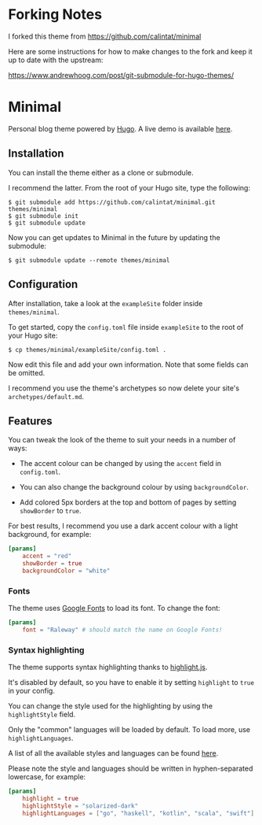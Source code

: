 # Forking Notes

I forked this theme from https://github.com/calintat/minimal

Here are some instructions for how to make changes to the fork and keep it up to
date with the upstream:

https://www.andrewhoog.com/post/git-submodule-for-hugo-themes/


# Minimal

Personal blog theme powered by [Hugo](https://gohugo.io).
A live demo is available [here](https://themes.gohugo.io/theme/minimal/).

## Installation

You can install the theme either as a clone or submodule.

I recommend the latter. From the root of your Hugo site, type the following:

```
$ git submodule add https://github.com/calintat/minimal.git themes/minimal
$ git submodule init
$ git submodule update
```

Now you can get updates to Minimal in the future by updating the submodule:

```
$ git submodule update --remote themes/minimal
```

## Configuration

After installation, take a look at the `exampleSite` folder inside `themes/minimal`.

To get started, copy the `config.toml` file inside `exampleSite` to the root of your Hugo site:

```
$ cp themes/minimal/exampleSite/config.toml .
```

Now edit this file and add your own information. Note that some fields can be omitted.

I recommend you use the theme's archetypes so now delete your site's `archetypes/default.md`.

## Features

You can tweak the look of the theme to suit your needs in a number of ways:

- The accent colour can be changed by using the `accent` field in `config.toml`.

- You can also change the background colour by using `backgroundColor`.

- Add colored 5px borders at the top and bottom of pages by setting `showBorder` to `true`.

For best results, I recommend you use a dark accent colour with a light background, for example:

```toml
[params]
    accent = "red"
    showBorder = true
    backgroundColor = "white"
```

### Fonts

The theme uses [Google Fonts](https://fonts.google.com) to load its font. To change the font:

```toml
[params]
    font = "Raleway" # should match the name on Google Fonts!
```

### Syntax highlighting

The theme supports syntax highlighting thanks to [highlight.js](https://highlightjs.org).

It's disabled by default, so you have to enable it by setting `highlight` to `true` in your config.

You can change the style used for the highlighting by using the `highlightStyle` field.

Only the "common" languages will be loaded by default. To load more, use `highlightLanguages`.

A list of all the available styles and languages can be found [here](https://highlightjs.org/static/demo/).

Please note the style and languages should be written in hyphen-separated lowercase, for example:

```toml
[params]
    highlight = true
    highlightStyle = "solarized-dark"
    highlightLanguages = ["go", "haskell", "kotlin", "scala", "swift"]
```
